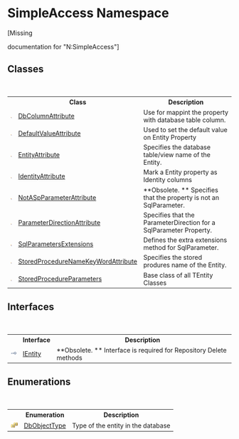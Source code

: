 # SimpleAccess Namespace
 

\[Missing <summary> documentation for "N:SimpleAccess"\]


## Classes
&nbsp;<table><tr><th></th><th>Class</th><th>Description</th></tr><tr><td>![Public class](media/pubclass.gif "Public class")</td><td><a href="T_SimpleAccess_DbColumnAttribute">DbColumnAttribute</a></td><td>
Use for mappint the property with database table column.</td></tr><tr><td>![Public class](media/pubclass.gif "Public class")</td><td><a href="T_SimpleAccess_DefaultValueAttribute">DefaultValueAttribute</a></td><td>
Used to set the default value on Entity Property</td></tr><tr><td>![Public class](media/pubclass.gif "Public class")</td><td><a href="T_SimpleAccess_EntityAttribute">EntityAttribute</a></td><td>
Specifies the database table/view name of the Entity.</td></tr><tr><td>![Public class](media/pubclass.gif "Public class")</td><td><a href="T_SimpleAccess_IdentityAttribute">IdentityAttribute</a></td><td>
Mark a Entity property as Identity columns</td></tr><tr><td>![Public class](media/pubclass.gif "Public class")</td><td><a href="T_SimpleAccess_NotASpParameterAttribute">NotASpParameterAttribute</a></td><td> **Obsolete. **
Specifies that the property is not an SqlParameter.</td></tr><tr><td>![Public class](media/pubclass.gif "Public class")</td><td><a href="T_SimpleAccess_ParameterDirectionAttribute">ParameterDirectionAttribute</a></td><td>
Specifies that the ParameterDirection for a SqlParameter Property.</td></tr><tr><td>![Public class](media/pubclass.gif "Public class")</td><td><a href="T_SimpleAccess_SqlParametersExtensions">SqlParametersExtensions</a></td><td>
Defines the extra extensions method for SqlParameter.</td></tr><tr><td>![Public class](media/pubclass.gif "Public class")</td><td><a href="T_SimpleAccess_StoredProcedureNameKeyWordAttribute">StoredProcedureNameKeyWordAttribute</a></td><td>
Specifies the stored produres name of the Entity.</td></tr><tr><td>![Public class](media/pubclass.gif "Public class")</td><td><a href="T_SimpleAccess_StoredProcedureParameters">StoredProcedureParameters</a></td><td>
Base class of all TEntity Classes</td></tr></table>

## Interfaces
&nbsp;<table><tr><th></th><th>Interface</th><th>Description</th></tr><tr><td>![Public interface](media/pubinterface.gif "Public interface")</td><td><a href="T_SimpleAccess_IEntity">IEntity</a></td><td> **Obsolete. **
Interface is required for Repository Delete methods</td></tr></table>

## Enumerations
&nbsp;<table><tr><th></th><th>Enumeration</th><th>Description</th></tr><tr><td>![Public enumeration](media/pubenumeration.gif "Public enumeration")</td><td><a href="T_SimpleAccess_DbObjectType">DbObjectType</a></td><td>
Type of the entity in the database</td></tr></table>&nbsp;
